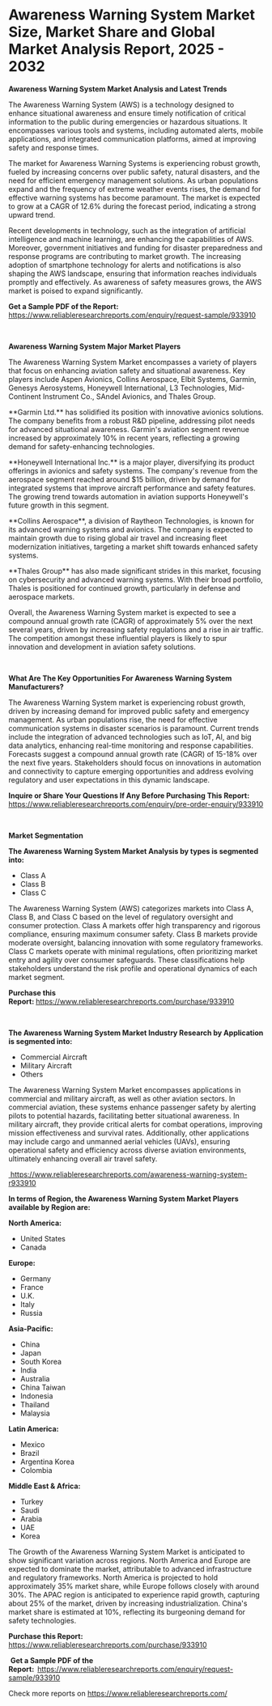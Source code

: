 <p><h1>Awareness Warning System Market Size, Market Share and Global Market Analysis Report, 2025 - 2032</h1></p><p><strong>Awareness Warning System Market Analysis and Latest Trends</strong></p>
<p><p>The Awareness Warning System (AWS) is a technology designed to enhance situational awareness and ensure timely notification of critical information to the public during emergencies or hazardous situations. It encompasses various tools and systems, including automated alerts, mobile applications, and integrated communication platforms, aimed at improving safety and response times.</p><p>The market for Awareness Warning Systems is experiencing robust growth, fueled by increasing concerns over public safety, natural disasters, and the need for efficient emergency management solutions. As urban populations expand and the frequency of extreme weather events rises, the demand for effective warning systems has become paramount. The market is expected to grow at a CAGR of 12.6% during the forecast period, indicating a strong upward trend.</p><p>Recent developments in technology, such as the integration of artificial intelligence and machine learning, are enhancing the capabilities of AWS. Moreover, government initiatives and funding for disaster preparedness and response programs are contributing to market growth. The increasing adoption of smartphone technology for alerts and notifications is also shaping the AWS landscape, ensuring that information reaches individuals promptly and effectively. As awareness of safety measures grows, the AWS market is poised to expand significantly.</p></p>
<p><strong>Get a Sample PDF of the Report:&nbsp;</strong> <a href="https://www.reliableresearchreports.com/enquiry/request-sample/933910?utm_campaign=1674&utm_medium=2&utm_source=Github&utm_content=ia&utm_term=07032025&utm_id=awareness-warning-system">https://www.reliableresearchreports.com/enquiry/request-sample/933910</a></p>
<p>&nbsp;</p>
<p><strong>Awareness Warning System Major Market Players</strong></p>
<p><p>The Awareness Warning System Market encompasses a variety of players that focus on enhancing aviation safety and situational awareness. Key players include Aspen Avionics, Collins Aerospace, Elbit Systems, Garmin, Genesys Aerosystems, Honeywell International, L3 Technologies, Mid-Continent Instrument Co., SAndel Avionics, and Thales Group.</p><p>**Garmin Ltd.** has solidified its position with innovative avionics solutions. The company benefits from a robust R&D pipeline, addressing pilot needs for advanced situational awareness. Garmin's aviation segment revenue increased by approximately 10% in recent years, reflecting a growing demand for safety-enhancing technologies.</p><p>**Honeywell International Inc.** is a major player, diversifying its product offerings in avionics and safety systems. The company's revenue from the aerospace segment reached around $15 billion, driven by demand for integrated systems that improve aircraft performance and safety features. The growing trend towards automation in aviation supports Honeywell's future growth in this segment.</p><p>**Collins Aerospace**, a division of Raytheon Technologies, is known for its advanced warning systems and avionics. The company is expected to maintain growth due to rising global air travel and increasing fleet modernization initiatives, targeting a market shift towards enhanced safety systems.</p><p>**Thales Group** has also made significant strides in this market, focusing on cybersecurity and advanced warning systems. With their broad portfolio, Thales is positioned for continued growth, particularly in defense and aerospace markets.</p><p>Overall, the Awareness Warning System market is expected to see a compound annual growth rate (CAGR) of approximately 5% over the next several years, driven by increasing safety regulations and a rise in air traffic. The competition amongst these influential players is likely to spur innovation and development in aviation safety solutions.</p></p>
<p>&nbsp;</p>
<p><strong>What Are The Key Opportunities For Awareness Warning System Manufacturers?</strong></p>
<p><p>The Awareness Warning System market is experiencing robust growth, driven by increasing demand for improved public safety and emergency management. As urban populations rise, the need for effective communication systems in disaster scenarios is paramount. Current trends include the integration of advanced technologies such as IoT, AI, and big data analytics, enhancing real-time monitoring and response capabilities. Forecasts suggest a compound annual growth rate (CAGR) of 15-18% over the next five years. Stakeholders should focus on innovations in automation and connectivity to capture emerging opportunities and address evolving regulatory and user expectations in this dynamic landscape.</p></p>
<p><strong>Inquire or Share Your Questions If Any Before Purchasing This Report:</strong> <a href="https://www.reliableresearchreports.com/enquiry/pre-order-enquiry/933910?utm_campaign=1674&utm_medium=2&utm_source=Github&utm_content=ia&utm_term=07032025&utm_id=awareness-warning-system">https://www.reliableresearchreports.com/enquiry/pre-order-enquiry/933910</a></p>
<p>&nbsp;</p>
<p><strong>Market Segmentation</strong></p>
<p><strong>The Awareness Warning System Market Analysis by types is segmented into:</strong></p>
<p><ul><li>Class A</li><li>Class B</li><li>Class C</li></ul></p>
<p><p>The Awareness Warning System (AWS) categorizes markets into Class A, Class B, and Class C based on the level of regulatory oversight and consumer protection. Class A markets offer high transparency and rigorous compliance, ensuring maximum consumer safety. Class B markets provide moderate oversight, balancing innovation with some regulatory frameworks. Class C markets operate with minimal regulations, often prioritizing market entry and agility over consumer safeguards. These classifications help stakeholders understand the risk profile and operational dynamics of each market segment.</p></p>
<p><strong>Purchase this Report:&nbsp;</strong><a href="https://www.reliableresearchreports.com/purchase/933910?utm_campaign=1674&utm_medium=2&utm_source=Github&utm_content=ia&utm_term=07032025&utm_id=awareness-warning-system">https://www.reliableresearchreports.com/purchase/933910</a></p>
<p>&nbsp;</p>
<p><strong>The Awareness Warning System Market Industry Research by Application is segmented into:</strong></p>
<p><ul><li>Commercial Aircraft</li><li>Military Aircraft</li><li>Others</li></ul></p>
<p><p>The Awareness Warning System Market encompasses applications in commercial and military aircraft, as well as other aviation sectors. In commercial aviation, these systems enhance passenger safety by alerting pilots to potential hazards, facilitating better situational awareness. In military aircraft, they provide critical alerts for combat operations, improving mission effectiveness and survival rates. Additionally, other applications may include cargo and unmanned aerial vehicles (UAVs), ensuring operational safety and efficiency across diverse aviation environments, ultimately enhancing overall air travel safety.</p></p>
<p><a href="https://www.reliableresearchreports.com/awareness-warning-system-r933910?utm_campaign=1674&utm_medium=2&utm_source=Github&utm_content=ia&utm_term=07032025&utm_id=awareness-warning-system">&nbsp;https://www.reliableresearchreports.com/awareness-warning-system-r933910</a></p>
<p><strong>In terms of Region, the Awareness Warning System Market Players available by Region are:</strong></p>
<p>
    <p> <strong> North America: </strong>
        <ul>
            <li>United States</li>
            <li>Canada</li>
        </ul>
        </p> 
    <p> <strong> Europe: </strong>
        <ul>
            <li>Germany</li>
            <li>France</li>
            <li>U.K.</li>
            <li>Italy</li>
            <li>Russia</li>
        </ul>
        </p> 
    <p> <strong> Asia-Pacific: </strong>
        <ul>
            <li>China</li>
            <li>Japan</li>
            <li>South Korea</li>
            <li>India</li>
            <li>Australia</li>
            <li>China Taiwan</li>
            <li>Indonesia</li>
            <li>Thailand</li>
            <li>Malaysia</li>
        </ul>
        </p> 
    <p> <strong> Latin America: </strong>
        <ul>
            <li>Mexico</li>
            <li>Brazil</li>
            <li>Argentina Korea</li>
            <li>Colombia</li>
        </ul>
        </p> 
    <p> <strong> Middle East & Africa: </strong>
        <ul>
            <li>Turkey</li>
            <li>Saudi</li>
            <li>Arabia</li>
            <li>UAE</li>
            <li>Korea</li>
        </ul>
    </p>
    </p>
<p><p>The Growth of the Awareness Warning System Market is anticipated to show significant variation across regions. North America and Europe are expected to dominate the market, attributable to advanced infrastructure and regulatory frameworks. North America is projected to hold approximately 35% market share, while Europe follows closely with around 30%. The APAC region is anticipated to experience rapid growth, capturing about 25% of the market, driven by increasing industrialization. China's market share is estimated at 10%, reflecting its burgeoning demand for safety technologies.</p></p>
<p><strong>Purchase this Report: </strong><a href="https://www.reliableresearchreports.com/purchase/933910?utm_campaign=1674&utm_medium=2&utm_source=Github&utm_content=ia&utm_term=07032025&utm_id=awareness-warning-system">https://www.reliableresearchreports.com/purchase/933910</a></p>
<p>&nbsp;<strong>Get a Sample PDF of the Report:&nbsp;&nbsp;</strong><a href="https://www.reliableresearchreports.com/enquiry/request-sample/933910?utm_campaign=1674&utm_medium=2&utm_source=Github&utm_content=ia&utm_term=07032025&utm_id=awareness-warning-system">https://www.reliableresearchreports.com/enquiry/request-sample/933910</a></p>
<p><strong></strong></p>
<p>Check more reports on <a href="https://www.reliableresearchreports.com/?utm_campaign=1674&utm_medium=2&utm_source=Github&utm_content=ia&utm_term=07032025&utm_id=awareness-warning-system">https://www.reliableresearchreports.com/</a></p>
